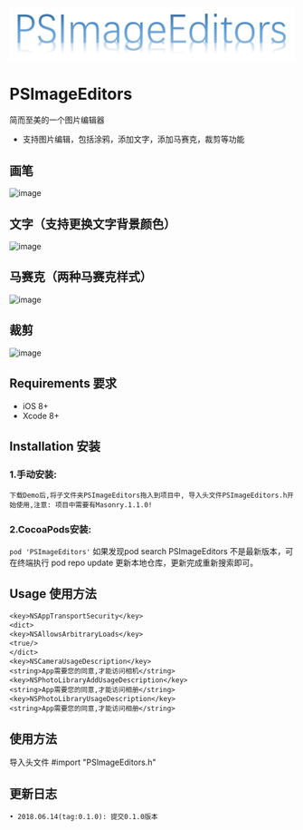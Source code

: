 <p align="center" >
  <img src="http://github.com/paintingStyle/PSImageEditors/raw/master/Screenshot/logo.png" alt="PSImageEditors" title="PSImageEditors">
</p>


# PSImageEditors
简而至美的一个图片编辑器
- 支持图片编辑，包括涂鸦，添加文字，添加马赛克，裁剪等功能

## 画笔
![image](http://github.com/paintingStyle/PSImageEditors/raw/master/Screenshot/1.png)

## 文字（支持更换文字背景颜色）
![image](http://github.com/paintingStyle/PSImageEditors/raw/master/Screenshot/2.png)

## 马赛克（两种马赛克样式）
![image](http://github.com/paintingStyle/PSImageEditors/raw/master/Screenshot/3.png)

## 裁剪
![image](http://github.com/paintingStyle/PSImageEditors/raw/master/Screenshot/4.png)

## Requirements 要求
* iOS 8+
* Xcode 8+

## Installation 安装
### 1.手动安装:
`下载Demo后,将子文件夹PSImageEditors拖入到项目中, 导入头文件PSImageEditors.h开始使用,注意: 项目中需要有Masonry.1.1.0!`
### 2.CocoaPods安装:
`pod 'PSImageEditors'`
如果发现pod search PSImageEditors 不是最新版本，可在终端执行 pod repo update 更新本地仓库，更新完成重新搜索即可。

## Usage 使用方法

````
<key>NSAppTransportSecurity</key>
<dict>
<key>NSAllowsArbitraryLoads</key>
<true/>
</dict>
<key>NSCameraUsageDescription</key>
<string>App需要您的同意,才能访问相机</string>
<key>NSPhotoLibraryAddUsageDescription</key>
<string>App需要您的同意,才能访问相册</string>
<key>NSPhotoLibraryUsageDescription</key>
<string>App需要您的同意,才能访问相册</string>
````

## 使用方法

导入头文件 #import "PSImageEditors.h"

## 更新日志
```
• 2018.06.14(tag:0.1.0): 提交0.1.0版本
```
